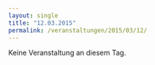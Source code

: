 ```yaml
---
layout: single
title: "12.03.2015"
permalink: /veranstaltungen/2015/03/12/
---
```


Keine Veranstaltung an diesem Tag.
